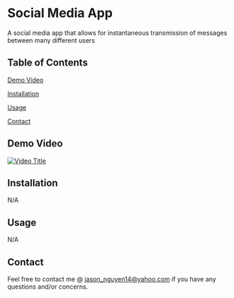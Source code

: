 # Social Media App
A social media app that allows for instantaneous transmission of messages between many different users
## Table of Contents
[Demo Video](#demo-video)

[Installation](#installation)

[Usage](#usage)

[Contact](#contact)
## Demo Video
[![Video Title](https://i9.ytimg.com/vi_webp/jXCQX3M2-uY/mq2.webp?sqp=CICCl78G-oaymwEmCMACELQB8quKqQMa8AEB-AH-CYACsAWKAgwIABABGGUgZShlMA8=&rs=AOn4CLAONE6Sgie9dNK2c_4dpkJCsgIlFw)](https://youtu.be/jXCQX3M2-uY)

## Installation
N/A

## Usage
N/A

## Contact
Feel free to contact me @ [jason_nguyen14@yahoo.com](mailto:jason_nguyen14@yahoo.com) if you have any questions and/or concerns.

